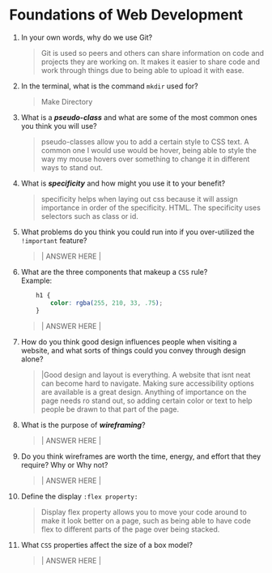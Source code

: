 # Foundations of Web Development
01. In your own words, why do we use Git?
    > Git is used so peers and others can share information on code and projects they are working on. It makes it easier to share code and work through things due to being able to upload it with ease. 

02. In the terminal, what is the command `mkdir` used for?
    > Make Directory

03. What is a ***pseudo-class*** and what are some of the most common ones you think you will use?
    > pseudo-classes allow you to add a certain style to CSS text. A common one I would use would be hover, being able to style the way my mouse hovers over something to change it in different ways to stand out. 

04. What is ***specificity*** and how might you use it to your benefit?
    > specificity helps when laying out css because it will assign importance in order of the specificity. HTML. The specificity uses selectors such as class or id. 

05. What problems do you think you could run into if you over-utilized the `!important` feature?
    > | ANSWER HERE |

06. What are the three components that makeup a `CSS` rule? <br> Example:

    ```css
        h1 {
            color: rgba(255, 210, 33, .75);
        }
    ```

    > | ANSWER HERE |

07. How do you think good design influences people when visiting a website, and what sorts of things could you convey through design alone?
    > |Good design and layout is everything. A website that isnt neat can become hard to navigate. Making sure accessibility options are available is a great design. Anything of importance on the page needs ro stand out, so adding certain color or text to help people be drawn to that part of the page. 

08. What is the purpose of ***wireframing***?
    > | ANSWER HERE |

09. Do you think wireframes are worth the time, energy, and effort that they require? Why or Why not?
    > | ANSWER HERE |

10. Define the display `:flex property:`
    > Display flex property allows you to move your code around to make it look better on a page, such as being able to have code flex to different parts of the page over being stacked. 

11. What `CSS` properties affect the size of a box model?
    > | ANSWER HERE |
